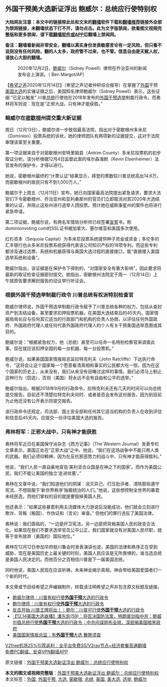  <h2>外国干预美大选新证浮出 鲍威尔：总统应行使特别权</h2> <p class="notice"><b>大陆网友注意：本文中的链接除此处和文末的<a href="https://github.com/bannedbook/fanqiang" >翻墙</a>软件下载和<a href="https://github.com/killgcd/justmysocks/blob/master/README.md">翻墙推荐</a>链接外全部为禁网链接，未翻墙状态下打不开，请勿点击。此为文字版禁闻，欲看图文视频完整版和更多禁闻，请下载<a href="https://github.com/bannedbook/fanqiang">翻墙软件或APP</a>后翻墙上禁闻网。</p><p>备注：翻墙看新闻非常安全，翻墙以真实身份发表敏感言论有一定风险，但只看不说则没有任何风险，翻的人太多，政府管不过来，也不管。信息自由是天赋人权，请放心大胆的翻墙。</b></p>  <div class="entry"> <figure><figcaption>2020年12月2日，<a href="https://www.bannedbook.org/bnews/tag/%e9%b2%8d%e5%a8%81%e5%b0%94/" class="st_tag internal_tag" rel="tag" title="标签 鲍威尔 下的日志">鲍威尔</a>（Sidney Powell）律师在乔治亚州的新闻发布会上演讲。（ Ben Margot/AP）</figcaption></figure> <p>【<span class='wp_keywordlink_affiliate'><a href="https://www.soundofhope.org" title="希望之声" target="_blank">希望之声</a></span>2020年12月14日】（希望之声记者仲轩综合报导）在掌握了<a href="https://www.bannedbook.org/bnews/tag/%e5%a4%96%e5%9b%bd/" class="st_tag internal_tag" rel="tag" title="标签 外国 下的日志">外国</a>干预<a href="https://www.bannedbook.org/bnews/tag/%e7%be%8e%e5%9b%bd/" class="st_tag internal_tag" rel="tag" title="标签 美国 下的日志">美国</a><a href="https://www.bannedbook.org/bnews/tag/%e5%a4%a7%e9%80%89/" class="st_tag internal_tag" rel="tag" title="标签 大选 下的日志">大选</a>的实锤证据之后，美国知名律师鲍威尔（Sidney Powell）表示，这些证据 “已足以触发” 川普<a href="https://www.bannedbook.org/bnews/tag/%e6%80%bb%e7%bb%9f/" class="st_tag internal_tag" rel="tag" title="标签 总统 下的日志">总统</a>行使他在2018年发布的<a href="https://www.bannedbook.org/bnews/tag/%E5%A4%96%E5%9B%BD%E5%B9%B2%E9%A2%84/" class="st_tag internal_tag" rel="tag" title="标签 外国干预 下的日志">外国干预</a><a href="https://www.bannedbook.org/bnews/tag/%e9%80%89%e4%b8%be/" class="st_tag internal_tag" rel="tag" title="标签 选举 下的日志">选举</a>制裁行政令。而弗林将军则说：现在是“正邪大战，只有神才能获胜。”</p> <h3>鲍威尔在<a href="https://www.bannedbook.org/bnews/tag/%E5%AF%86%E6%AD%87%E6%A0%B9/" class="st_tag internal_tag" rel="tag" title="标签 密歇根 下的日志">密歇根</a>州提交重大新证据</h3> <p>周日（12月13日），鲍威尔进一步致信最高法院，指出对于密歇根州多米尼（Dominion）投票系统的诉状，她的律师团队有两项新的证据提交，这对于法院审理该案至关重要。</p> <p>第一项证据来自于对密歇根州安特里姆县（Antrim County）多米尼投票机的初步取证分析。该分析根据12月4日监督此案的埃尔森海默（Kevin Elsenheimer）法官发布的保护令，才得以进行。</p> <p>她说，密歇根州最终的“计票认证”结果显示，拜登的票数较川普总统高出14.6万，而密歇根州的居民只有不到1,000万人。”</p> <p>鲍威尔于上周五（12月11日）宣布，她已向国家最高法院提出紧急请求，要求大法官们下令密歇根州、乔治亚州和亚利桑那州的官员们立即取消对其2020年大选结果的认证，并阻止这些州进行选举人团投票。预计她在威斯康星州的案件也将进行紧急申请。</p>  <p>第二项证据，鲍威尔说，有两名军情局分析师已经签署<span class='wp_keywordlink'><a href="https://www.bannedbook.org/forum5/topic17.html" title="宣誓与预言" target="_blank">宣誓</a></span>书，称dominionvoting.com的SSL证书被加拿大、塞尔维亚和美国多次使用。</p> <p>红杉资本（Sequoia Capital）为多米尼投票系统提供种子资金或资金；多伦多的汇丰银行也从多米尼投票系统获得代表该公司知识产权的18项专利。而这些专利都涉及通过选票、系统和机器获得与美国大选过程的直接接口，能“直接接入美国选举系统和设备”。</p> <p>鲍威尔指出，该证据是在保护令下得到的，“对国家安全有重大影响”，因此要求将最新的取证检查证据密封提交。她指出，密歇根州法院定于周一（12月14日）上午就原告要求解封报告的动议举行听证会。</p> <h3>根据外国干预选举制裁行政令 川普总统有权派特别检查官</h3> <p>鲍威尔律师说，外国干预选举制裁行政令赋予了川普总统各种的权力，包括从查封资产到冻结设备，甚至要求扣押投票机器。在美国大选结束后的45天内，国家情报局局长应与任何其它适当的行政部门和机构的负责人协商，以评估任何外国政府、外国政府代理人或任何代表外国政府代理人的个人有关干预美国选举意图或其目的。</p> <p>鲍威尔说：“根据紧急权力，他（总统）甚至可以任命一名特别检察官来调查此事。现在就应该扣押全国的每一台机器、每一台投票机。”</p>  <p>鲍威尔说，如果美国国家情报局总监拉特克利夫（John Ratcliffe）下达执行命令，“这将会让这个国家每一个愿意看清真相和事实的公民都大吃一惊。因为在这个国家的历史上，从来没有，我们从来没有目睹过这样的事情。我们必须马上制止这种行为（窃选），否则（美国）将永远不会有自由和公平的选举。”</p> <p>鲍威尔指出，根据2018年9月的行政命令，拉特克利夫还有几天的时间可以向总统提交报告。目前还不清楚拉特克利夫何时、或者是否会发布这份报告，因为到目前为止他还没有公开表示将提交报告。</p> <p>该行政命令还规定，司法部、国土安全部和任何其它适当机构的负责人在收到评估和信息后45天内，应提交一份评估美国大选的报告。</p> <h3>弗林将军：正邪大战中，只有神才能获胜</h3> <p>弗林将军近日在美国保守派杂志《西方记事》（The Western Journal）发表专栏文章表示，美国正处在“正邪大战”之中。他说，“我们在这场战争中不能只用人类的武器。我们必须仰赖神，因为在反抗邪恶势力的战斗中，只有神才能获得胜利。”</p> <p>他说，“我们人民一直自豪地宣告‘美利坚合众国是在神之下的国家’。而作为美国公民，我们不能让美国的独立‘走进坟墓’。”</p>  <p>弗林在文章中说，“我们知道他们的阴谋：消灭异己、打压批评者、清除那些遵守宪法、不想屈服于‘新世界秩序’独裁统治的人们。”他说，这些想控制全世界的暴君未经民选，而他们掌权的目的就是要毁掉美国人民。</p> <p>他还表示：“如果这些暴君利用主流媒体大力游说后没能成功，他们就会立刻进行欺诈、背叛（叛国）、作伪证和（言论）审查。” 但他们的罪行违反了美国法律。</p> <p>弗林说：我们面临的，“一边是扞卫宪法，另一边是把背叛美国人民的政变合法化。如果现在我们不要求选举官员公平公正，我们国家就没有对美国人民尽职，就等于宣布放弃（美国的）国际地位。”</p> <p>弗林在12月12日参加华府挺川集会时发表演讲也说，美国的法律和秩序正在受到威胁，现在是美国历史上最关键的时刻，美国人民应该是无所畏惧的，谁当选总统是美国人民决定的。而他百分之百相信川普是下一届美国总统。</p> <p>同时他说，美国人民现在应该祈祷，未来神会揭示真相，神会带给美国爱国者们一个新的时代。</p>  <p>本文章或节目经希望之声编辑制作，转载请注明希望之声并包含原文标题及链接。</p> <ul class='op-related-articles' title='相关阅读'> <li><a href='https://www.bannedbook.org/bnews/bannedvideo/20201215/1447743.html' target='_blank'>鲍威尔律师：川普有权行使<b>外国干预</b>大选的行政令</a></li> <li><a href='https://www.bannedbook.org/bnews/taiwannews/20201214/1447709.html' target='_blank'>鲍尔律师：川普有权行使<b>外国干预</b>大选的行政令</a></li> <li><a href='https://www.bannedbook.org/bnews/taiwannews/20201214/1447657.html' target='_blank'>反击开始 川普王牌将出！｜鲍尔：川普可行使<b>外国干预</b>大选的行政令</a></li> <li><a href='https://www.bannedbook.org/bnews/bannedvideo/20201214/1447440.html' target='_blank'>【12.14美国大选直播】潘东凯(59)：将否决国防法案，特朗普剑指中共；鲍威尔倡总统行使<b>外国干预</b>大选的行政令；中共间谍网布全球，深层揭美国暗黑政府</a></li> <li><a href='https://www.bannedbook.org/bnews/taiwannews/20201208/1444153.html' target='_blank'>美国国家情报总监：有<b>外国干预</b>大选 舞弊须查</a></li> </ul> <p class="texttj"> <a href="https://www.bannedbook.org/forum23/topic22702.html" target="_blank">V2free机场25%引荐返利：全平台免费SS/V2ray节点+经济套餐高速翻墙</a><br/> <a href="https://github.com/bannedbook/fanqiang/wiki/%E7%A6%81%E9%97%BB%E7%BD%91%E5%AE%89%E5%8D%93%E7%BF%BB%E5%A2%99%E6%96%B0%E9%97%BBAPP" target="_blank">免费PC翻墙、安卓VPN翻墙APP</a></p><p>原文链接：<a class="src_link"  href="https://www.soundofhope.org/post/453547" target="_blank">外国干预美大选新证浮出 鲍威尔：总统应行使特别权</a></p><a name='sharetosocial'></a>       <div><b>本文的图文或视频完整版</b>：<a href='https://www.bannedbook.org/bnews/comments/20201215/1447809.html'>外国干预美大选新证浮出 鲍威尔：总统应行使特别权</a></div>  </div><!--END ENTRY--> <div class="postfooter"> <div>本文标签：<a href="https://www.bannedbook.org/bnews/tag/%e5%a4%96%e5%9b%bd/" rel="tag">外国</a>, <a href="https://www.bannedbook.org/bnews/tag/%E5%A4%96%E5%9B%BD%E5%B9%B2%E9%A2%84/" rel="tag">外国干预</a>, <a href="https://www.bannedbook.org/bnews/tag/%e5%a4%a7%e9%80%89/" rel="tag">大选</a>, <a href="https://www.bannedbook.org/bnews/tag/%E5%AF%86%E6%AD%87%E6%A0%B9/" rel="tag">密歇根</a>, <a href="https://www.bannedbook.org/bnews/tag/%e6%80%bb%e7%bb%9f/" rel="tag">总统</a>, <a href="https://www.bannedbook.org/bnews/tag/%e7%be%8e%e5%9b%bd/" rel="tag">美国</a>, <a href="https://www.bannedbook.org/bnews/tag/%e7%be%8e%e5%a4%a7%e9%80%89/" rel="tag">美大选</a>, <a href="https://www.bannedbook.org/bnews/tag/%e9%80%89%e4%b8%be/" rel="tag">选举</a>, <a href="https://www.bannedbook.org/bnews/tag/%e9%b2%8d%e5%a8%81%e5%b0%94/" rel="tag">鲍威尔</a></div>  </div><!--END POSTFOOTER--> 
